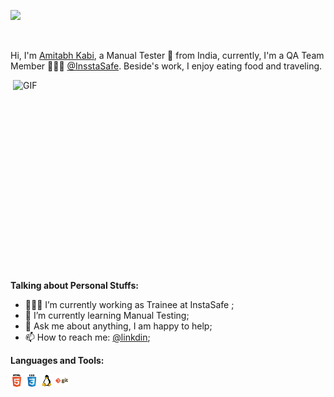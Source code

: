 <code><img src="https://aenmo.dev/img/ked.png"></code>


<br />

Hi, I'm [Amitabh Kabi](https://github.com/Amitabhkabi1), a Manual Tester 🚀 from India, currently, I'm a QA Team Member 🙍🏽‍♂️ [@InsstaSafe](https://instasafe.com). Beside's work, I enjoy eating food and traveling.

  <img align="right" alt="GIF" src="https://aenmo.dev/img/code.gif?raw=true" width="500" height="320" />
  
**Talking about Personal Stuffs:**

- 👨🏽‍💻 I’m currently working as Trainee at InstaSafe ;
- 🌱 I’m currently learning Manual Testing; 
- 💬 Ask me about anything, I am happy to help;
- 📫 How to reach me: [@linkdin](https://www.linkedin.com/in/amitabh-kabi-a4a33b238/);

**Languages and Tools:**  

<code><img height="20" src="https://raw.githubusercontent.com/github/explore/80688e429a7d4ef2fca1e82350fe8e3517d3494d/topics/html/html.png"></code>
<code><img height="20" src="https://raw.githubusercontent.com/github/explore/80688e429a7d4ef2fca1e82350fe8e3517d3494d/topics/css/css.png"></code>
<code><img height="20" src="https://raw.githubusercontent.com/github/explore/80688e429a7d4ef2fca1e82350fe8e3517d3494d/topics/linux/linux.png"></code>
<code><img height="20" src="https://raw.githubusercontent.com/github/explore/5c058a388828bb5fde0bcafd4bc867b5bb3f26f3/topics/git/git.png"></code>
